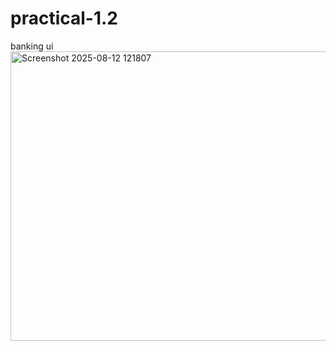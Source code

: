# practical-1.2
banking ui
<img width="859" height="463" alt="Screenshot 2025-08-12 121807" src="https://github.com/user-attachments/assets/eaeaece9-1825-492e-a4a4-f3b9d9721dc4" />
